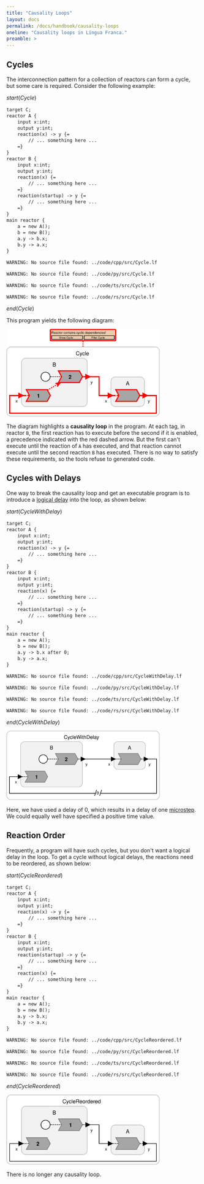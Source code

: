 ```yaml
---
title: "Causality Loops"
layout: docs
permalink: /docs/handbook/causality-loops
oneline: "Causality loops in Lingua Franca."
preamble: >
---
```


## Cycles

The interconnection pattern for a collection of reactors can form a cycle, but some care is required. Consider the following example:

$start(Cycle)$

```lf-c
target C;
reactor A {
    input x:int;
    output y:int;
    reaction(x) -> y {=
        // ... something here ...
    =}
}
reactor B {
    input x:int;
    output y:int;
    reaction(x) {=
        // ... something here ...
    =}
    reaction(startup) -> y {=
        // ... something here ...
    =}
}
main reactor {
    a = new A();
    b = new B();
    a.y -> b.x;
    b.y -> a.x;
}
```

```lf-cpp
WARNING: No source file found: ../code/cpp/src/Cycle.lf
```

```lf-py
WARNING: No source file found: ../code/py/src/Cycle.lf
```

```lf-ts
WARNING: No source file found: ../code/ts/src/Cycle.lf
```

```lf-rs
WARNING: No source file found: ../code/rs/src/Cycle.lf
```

$end(Cycle)$

This program yields the following diagram:

<img alt="Lingua Franca diagram" src="../../../../../img/diagrams/Cycle.svg" width="400"/>

The diagram highlights a **causality loop** in the program. At each tag, in reactor `B`, the first reaction has to execute before the second if it is enabled, a precedence indicated with the red dashed arrow. But the first can't execute until the reaction of `A` has executed, and that reaction cannot execute until the second reaction `B` has executed. There is no way to satisfy these requirements, so the tools refuse to generated code.

## Cycles with Delays

One way to break the causality loop and get an executable program is to introduce a [logical delay](/docs/handbook/composing-reactors#connections-with-logical-delays) into the loop, as shown below:

$start(CycleWithDelay)$

```lf-c
target C;
reactor A {
    input x:int;
    output y:int;
    reaction(x) -> y {=
        // ... something here ...
    =}
}
reactor B {
    input x:int;
    output y:int;
    reaction(x) {=
        // ... something here ...
    =}
    reaction(startup) -> y {=
        // ... something here ...
    =}
}
main reactor {
    a = new A();
    b = new B();
    a.y -> b.x after 0;
    b.y -> a.x;
}
```

```lf-cpp
WARNING: No source file found: ../code/cpp/src/CycleWithDelay.lf
```

```lf-py
WARNING: No source file found: ../code/py/src/CycleWithDelay.lf
```

```lf-ts
WARNING: No source file found: ../code/ts/src/CycleWithDelay.lf
```

```lf-rs
WARNING: No source file found: ../code/rs/src/CycleWithDelay.lf
```

$end(CycleWithDelay)$

<img alt="Lingua Franca diagram" src="../../../../../img/diagrams/CycleWithDelay.svg" width="400"/>

Here, we have used a delay of 0, which results in a delay of one [microstep](/docs/handbook/superdense-time). We could equally well have specified a positive time value.

## Reaction Order

Frequently, a program will have such cycles, but you don't want a logical delay in the loop. To get a cycle without logical delays, the reactions need to be reordered, as shown below:

$start(CycleReordered)$

```lf-c
target C;
reactor A {
    input x:int;
    output y:int;
    reaction(x) -> y {=
        // ... something here ...
    =}
}
reactor B {
    input x:int;
    output y:int;
    reaction(startup) -> y {=
        // ... something here ...
    =}
    reaction(x) {=
        // ... something here ...
    =}
}
main reactor {
    a = new A();
    b = new B();
    a.y -> b.x;
    b.y -> a.x;
}
```

```lf-cpp
WARNING: No source file found: ../code/cpp/src/CycleReordered.lf
```

```lf-py
WARNING: No source file found: ../code/py/src/CycleReordered.lf
```

```lf-ts
WARNING: No source file found: ../code/ts/src/CycleReordered.lf
```

```lf-rs
WARNING: No source file found: ../code/rs/src/CycleReordered.lf
```

$end(CycleReordered)$

<img alt="Lingua Franca diagram" src="../../../../../img/diagrams/CycleReordered.svg" width="400"/>

There is no longer any causality loop.
